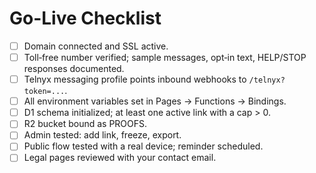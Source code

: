 # Go-Live Checklist

- [ ] Domain connected and SSL active.
- [ ] Toll‑free number verified; sample messages, opt‑in text, HELP/STOP responses documented.
- [ ] Telnyx messaging profile points inbound webhooks to `/telnyx?token=...`.
- [ ] All environment variables set in Pages → Functions → Bindings.
- [ ] D1 schema initialized; at least one active link with a cap > 0.
- [ ] R2 bucket bound as PROOFS.
- [ ] Admin tested: add link, freeze, export.
- [ ] Public flow tested with a real device; reminder scheduled.
- [ ] Legal pages reviewed with your contact email.
